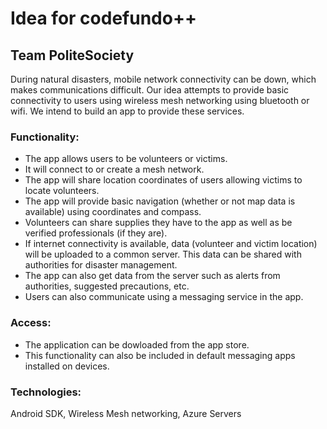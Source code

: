 # Idea for codefundo++
## Team PoliteSociety

During natural disasters, mobile network connectivity can be down, which makes communications difficult. Our idea attempts to provide basic connectivity to users using wireless mesh networking using bluetooth or wifi.
We intend to build an app to provide these services.

### Functionality:
- The app allows users to be volunteers or victims.
- It will connect to or create a mesh network.
- The app will share location coordinates of users allowing victims to locate volunteers.
- The app will provide basic navigation (whether or not map data is available) using coordinates and compass.
- Volunteers can share supplies they have to the app as well as be verified professionals (if they are).
- If internet connectivity is available, data (volunteer and victim location) will be uploaded to a common server. This data can be shared with authorities for disaster management.
- The app can also get data from the server such as alerts from authorities, suggested precautions, etc.
- Users can also communicate using a messaging service in the app.

### Access:
- The application can be dowloaded from the app store.
- This functionality can also be included in default messaging apps installed on devices. 

### Technologies:
Android SDK, Wireless Mesh networking, Azure Servers
